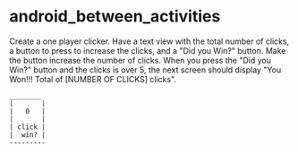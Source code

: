 # android_between_activities

Create a one player clicker. Have a text view with the total number of clicks, a button to press to increase the clicks, and a "Did you Win?" button. Make the button increase the number of clicks. When you press the "Did you Win?" button and the clicks is over 5, the next screen should display "You Won!!! Total of [NUMBER OF CLICKS] clicks".

```
________
|       |
|   0   |
|       |
| click |
|  win? |
---------
```
